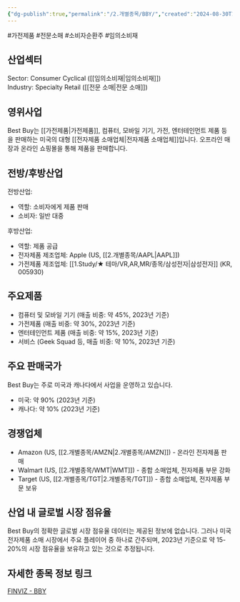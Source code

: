 ```yaml
---
{"dg-publish":true,"permalink":"/2.개별종목/BBY/","created":"2024-08-30T11:09:55.251+09:00","updated":"2025-06-03T20:05:57.897+09:00"}
---
```


#가전제품 #전문소매 #소비자순환주  #임의소비재 


## 산업섹터

Sector: Consumer Cyclical ([[임의소비재\|임의소비재]])  
Industry: Specialty Retail ([[전문 소매\|전문 소매]])

## 영위사업

Best Buy는 [[가전제품\|가전제품]], 컴퓨터, 모바일 기기, 가전, 엔터테인먼트 제품 등을 판매하는 미국의 대형 [[전자제품 소매업체\|전자제품 소매업체]]입니다. 오프라인 매장과 온라인 쇼핑몰을 통해 제품을 판매합니다.

## 전방/후방산업

전방산업:

- 역할: 소비자에게 제품 판매
- 소비자: 일반 대중

후방산업:

- 역할: 제품 공급
- 전자제품 제조업체: Apple (US, [[2.개별종목/AAPL\|AAPL]])
- 가전제품 제조업체: [[1.Study/★ 테마/VR,AR,MR/종목/삼성전자\|삼성전자]] (KR, 005930)

## 주요제품

- 컴퓨터 및 모바일 기기 (매출 비중: 약 45%, 2023년 기준)
- 가전제품 (매출 비중: 약 30%, 2023년 기준)
- 엔터테인먼트 제품 (매출 비중: 약 15%, 2023년 기준)
- 서비스 (Geek Squad 등, 매출 비중: 약 10%, 2023년 기준)

## 주요 판매국가

Best Buy는 주로 미국과 캐나다에서 사업을 운영하고 있습니다.

- 미국: 약 90% (2023년 기준)
- 캐나다: 약 10% (2023년 기준)

## 경쟁업체

- Amazon (US, [[2.개별종목/AMZN\|2.개별종목/AMZN]]) - 온라인 전자제품 판매
- Walmart (US, [[2.개별종목/WMT\|WMT]]) - 종합 소매업체, 전자제품 부문 강화
- Target (US, [[2.개별종목/TGT\|2.개별종목/TGT]]) - 종합 소매업체, 전자제품 부문 보유

## 산업 내 글로벌 시장 점유율

Best Buy의 정확한 글로벌 시장 점유율 데이터는 제공된 정보에 없습니다. 그러나 미국 전자제품 소매 시장에서 주요 플레이어 중 하나로 간주되며, 2023년 기준으로 약 15-20%의 시장 점유율을 보유하고 있는 것으로 추정됩니다.

## 자세한 종목 정보 링크

[FINVIZ - BBY](https://finviz.com/quote.ashx?t=BBY)